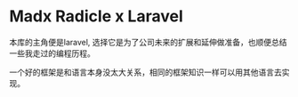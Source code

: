 # Madx Radicle x Laravel

本库的主角便是laravel, 选择它是为了公司未来的扩展和延伸做准备，也顺便总结一些我走过的编程历程。

一个好的框架是和语言本身没太大关系，相同的框架知识一样可以用其他语言去实现。
